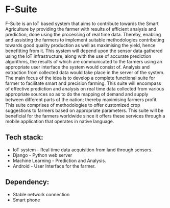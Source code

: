 # F-Suite
F-Suite is an IoT based system that aims to contribute towards the Smart
Agriculture by providing the farmer with results of efficient analysis and
prediction, done using the processing of real time data. Thereby, enabling and
assisting the farmers to implement suitable methodologies contributing towards
good quality production as well as maximising the yield, hence benefitting from
it. This system will depend upon the sensor data gathered using the IoT
infrastructure, along with the use of accurate prediction algorithms, the results
of which are communicated to the farmers using an appropriate user interface
the system would consist of. Analysis and extraction from collected data would
take place in the server of the system.
The main focus of the idea is to develop a complete functional suite for farmer
to facilitate smart and precision farming. This suite will encompass of effective
prediction and analysis on real time data collected from various appropriate
sources so as to do the mapping of demand and supply between different parts
of the nation; thereby maximising farmers profit. This suite comprises of
methodologies to offer customized crop suggestions to farmers based on
appropriate parameters. This suite will be beneficial for the farmers worldwide
since it offers these services through a mobile application that operates in native
language.
## Tech stack:
* IoT system - Real time data acquisition from land through sensors.  
* Django - Python web server
* Machine Learning - Prediction and Analysis.
* Android - User Interface for the farmer.

## Dependency:
* Stable network connection
* Smart phone
